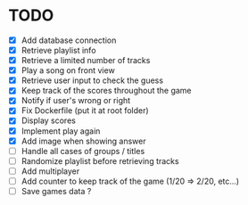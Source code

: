 # TODO

- [x] Add database connection
- [x] Retrieve playlist info
- [x] Retrieve a limited number of tracks
- [x] Play a song on front view
- [x] Retrieve user input to check the guess
- [x] Keep track of the scores throughout the game
- [x] Notify if user's wrong or right
- [x] Fix Dockerfile (put it at root folder)
- [x] Display scores
- [x] Implement play again
- [x] Add image when showing answer
- [ ] Handle all cases of groups / titles
- [ ] Randomize playlist before retrieving tracks
- [ ] Add multiplayer
- [ ] Add counter to keep track of the game (1/20 => 2/20, etc...)
- [ ] Save games data ?
